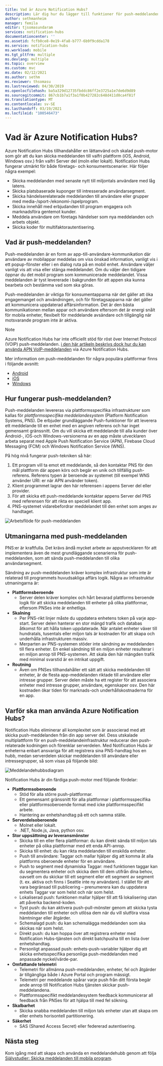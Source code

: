 ```yaml
---
title: Vad är Azure Notification Hubs?
description: Lär dig hur du lägger till funktioner för push-meddelanden med Azure Notification Hubs.
author: sethmanheim
manager: femila
editor: tjsomasundaram
services: notification-hubs
documentationcenter: ''
ms.assetid: fcfb0ce8-0e19-4fa8-b777-6b9f9cdda178
ms.service: notification-hubs
ms.workload: mobile
ms.tgt_pltfrm: multiple
ms.devlang: multiple
ms.topic: overview
ms.custom: mvc
ms.date: 02/12/2021
ms.author: sethm
ms.reviewer: thsomasu
ms.lastreviewed: 04/30/2019
ms.openlocfilehash: ba5a329d12735fbddc86ff2e3725a1e7de6d9d89
ms.sourcegitcommit: 867cb1b7a1f3a1f0b427282c648d411d0ca4f81f
ms.translationtype: MT
ms.contentlocale: sv-SE
ms.lasthandoff: 03/19/2021
ms.locfileid: "100546473"
---
```

# <a name="what-is-azure-notification-hubs"></a>Vad är Azure Notification Hubs?

Azure Notification Hubs tillhandahåller en lättanvänd och skalad push-motor som gör att du kan skicka meddelanden till valfri plattform (iOS, Android, Windows osv.) från valfri Server del (moln eller lokalt). Notification Hubs fungerar utmärkt för både företags- och konsumentscenarier. Här följer några exempel:

- Skicka meddelanden med senaste nytt till miljontals användare med låg latens.
- Skicka platsbaserade kuponger till intresserade användarsegment.
- Skicka händelserelaterade meddelanden till användare eller grupper med media-/sport-/ekonomi-/spelprogram.
- Skicka innehåll med erbjudanden till program engagera och marknadsföra gentemot kunder.
- Meddela användare om företags händelser som nya meddelanden och arbets objekt.
- Skicka koder för multifaktorautentisering.

## <a name="what-are-push-notifications"></a>Vad är push-meddelanden?

Push-meddelanden är en form av app-till-användare-kommunikation där användare av mobilappar meddelas om viss önskad information, vanligt vis i ett popup-fönster eller i en dialog ruta på en mobil enhet. Användare väljer vanligt vis att visa eller stänga meddelandet. Om du väljer den tidigare öppnar du det mobil program som kommunicerade meddelandet. Vissa meddelanden är tyst levererade i bakgrunden för att appen ska kunna bearbeta och bestämma vad som ska göras.

Push-meddelanden är viktiga för konsumentapparna när det gäller att öka engagemanget och användningen, och för företagsapparna när det gäller att kommunicera uppdaterad affärsinformation. Det är den bästa kommunikationen mellan appar och användare eftersom det är energi snålt för mobila enheter, flexibelt för meddelande avsändare och tillgänglig när motsvarande program inte är aktiva.

> [!NOTE]
> Azure Notification Hubs har inte officiellt stöd för röst över Internet Protocol (VOIP) push-meddelanden. [i den här artikeln beskrivs dock hur du kan använda APN VoIP-meddelanden](voip-apns.md) via Azure Notification Hubs.

Mer information om push-meddelanden för några populära plattformar finns i följande avsnitt:

- [Android](https://developer.android.com/guide/topics/ui/notifiers/notifications.html)
- [iOS](https://developer.apple.com/notifications/)
- [Windows](/previous-versions/windows/apps/hh779725(v=win.10))

## <a name="how-do-push-notifications-work"></a>Hur fungerar push-meddelanden?

Push-meddelanden levereras via plattformsspecifika infrastrukturer som kallas för *plattformsspecifika meddelandesystem* (Platform Notification Systems, PNS). De erbjuder grundläggande Push-funktioner för att leverera ett meddelande till en enhet med en angiven referens och har inget gemensamt gränssnitt. Om du vill skicka ett meddelande till alla kunder över Android-, iOS-och Windows-versionerna av en app måste utvecklaren arbeta separat med Apple Push Notification Service (APN), Firebase Cloud Messaging (FCM) och Windows Notification Service (WNS).

På hög nivå fungerar push-tekniken så här:

1. Ett program vill ta emot ett meddelande, så den kontaktar PNS för den mål plattform där appen körs och begär en unik och tillfällig push-referens. Referens typen är beroende av systemet (till exempel WNS använder URI: er när APN använder token).
2. Klient programmet lagrar den här referensen i appens Server del eller provider.
3. För att skicka ett push-meddelande kontaktar appens Server del PNS med referensen för att rikta en speciell klient app.
4. PNS-systemet vidarebefordrar meddelandet till den enhet som anges av handtaget.

![Arbetsflöde för push-meddelanden](./media/notification-hubs-overview/registration-diagram.png)

## <a name="the-challenges-of-push-notifications"></a>Utmaningarna med push-meddelanden

PNS:er är kraftfulla. Det krävs ändå mycket arbete av apputvecklaren för att implementera även de mest grundläggande scenarierna för push-meddelanden, som att sända push-meddelanden till olika användarsegment.

Sändning av push-meddelanden kräver komplex infrastruktur som inte är relaterad till programmets huvudsakliga affärs logik. Några av infrastruktur utmaningarna är:

- **Plattformsberoende**
  - Server delen kräver komplex och hårt bevarad plattforms beroende logik för att skicka meddelanden till enheter på olika plattformar, eftersom PNSes inte är enhetliga.
- **Skalning**
  - Per PNS-rikt linjer måste du uppdatera enhetens token på varje app-start. Server delen hanterar en stor mängd trafik och databas åtkomst för att hålla token uppdaterade. När antalet enheter växer till hundratals, tusentals eller miljon tals är kostnaden för att skapa och underhålla infrastrukturen massiv.
  - Merparten av PNS-systemen stöder inte sändning av meddelanden till flera enheter. En enkel sändning till en miljon enheter resulterar i en miljon anrop till PNS-systemen. Att skala den här mängden trafik med minimal svarstid är en intrikat uppgift.
- **Routning**
  - Även om PNSes tillhandahåller ett sätt att skicka meddelanden till enheter, är de flesta app-meddelanden riktade till användare eller intresse grupper. Server delen måste ha ett register för att associera enheter med intresse grupper, användare, egenskaper osv. Den här kostnaden ökar tiden för marknads-och underhållskostnaderna för en app.

## <a name="why-use-azure-notification-hubs"></a>Varför ska man använda Azure Notification Hubs?

Notification Hubs eliminerar all komplexitet som är associerad med att skicka push-meddelanden från din app server del. Dess utskalade multiplattform för en push-meddelandeinfrastruktur reducerar den push-relaterade kodningen och förenklar serverdelen. Med Notification Hubs är enheterna enbart ansvariga för att registrera sina PNS-handtag hos en hubb, medan serverdelen skickar meddelanden till användare eller intressegrupper, så som visas på följande bild:

![Meddelandehubbsdiagram](./media/notification-hubs-overview/notification-hub-diagram.png)

Notification Hubs är din färdiga push-motor med följande fördelar:

- **Plattformsoberoende**
  - Stöd för alla större push-plattformar.
  - Ett gemensamt gränssnitt för alla plattformar i plattformsspecifika eller plattformsoberoende format med icke plattformsspecifikt arbete.
  - Hantering av enhetshandtag på ett och samma ställe.
- **Serverdelsoberoende**
  - Molnet eller lokalt.
  - .NET, Node.js, Java, python osv.
- **Stor uppsättning av leveransmönster**
  - Skicka till en eller flera plattformar: du kan direkt sända till miljon tals enheter på olika plattformar med ett enda API-anrop.
  - Skicka till enhet: du kan rikta meddelanden till enskilda enheter.
  - Push till användare: Taggar och mallar hjälper dig att komma åt alla plattforms oberoende enheter för en användare.
  - Push to segment med dynamiska Taggar: med funktionen taggar kan du segmentera enheter och skicka dem till dem utifrån dina behov, oavsett om du skickar till ett segment eller ett segment av segment (t. ex. aktiva och finns i Seattle inte ny användare). I stället för att vara begränsad till publicering – prenumerera kan du uppdatera enhets Taggar var som helst och när som helst.
  - Lokaliserad push: funktionen mallar hjälper till att få lokalisering utan att påverka backend-koden.
  - Tyst push: du kan aktivera push-pull-mönster genom att skicka tysta meddelanden till enheter och utlösa dem när du vill slutföra vissa hämtningar eller åtgärder.
  - Schemalagd push: du kan schemalägga meddelanden som ska skickas när som helst.
  - Direkt push: du kan hoppa över att registrera enheter med Notification Hubs-tjänsten och direkt batchpusha till en lista över enhetshandtag.
  - Personligt anpassad push: enhets-push-variabler hjälper dig att skicka enhetsspecifika personliga push-meddelanden med anpassade nyckel/värde-par.
- **Omfattande telemetri**
  - Telemetri för allmänna push-meddelanden, enheter, fel och åtgärder är tillgängliga både i Azure Portal och program mässigt.
  - Telemetri per meddelande spårar varje push från ditt första begär ande anrop till Notification Hubs tjänsten skickar push-meddelandena.
  - Plattformsspecifikt meddelandesystem feedback kommunicerar all feedback från PNSes för att hjälpa till med fel sökning.
- **Skalbarhet**
  - Skicka snabba meddelanden till miljon tals enheter utan att skapa om eller enhets horisontell partitionering.
- **Säkerhet**
  - SAS (Shared Access Secret) eller federerad autentisering.

## <a name="next-steps"></a>Nästa steg

Kom igång med att skapa och använda en meddelandehubb genom att följa [Självstudier: Skicka meddelanden till mobila program](notification-hubs-android-push-notification-google-fcm-get-started.md).

[0]: ./media/notification-hubs-overview/registration-diagram.png
[1]: ./media/notification-hubs-overview/notification-hub-diagram.png

[How customers are using Notification Hubs]: https://azure.microsoft.com/services/notification-hubs
[Notification Hubs tutorials and guides]: https://azure.microsoft.com/documentation/services/notification-hubs
[iOS]: ./notification-hubs-push-notification-fixer.md
[Android]: ./notification-hubs-android-push-notification-google-gcm-get-started.md
[Windows Universal]: ./notification-hubs-windows-store-dotnet-get-started-wns-push-notification.md
[Windows Phone]: ./notification-hubs-windows-mobile-push-notifications-mpns.md
[Kindle]: ./notification-hubs-android-push-notification-google-fcm-get-started.md
[Xamarin.iOS]: ./xamarin-notification-hubs-ios-push-notification-apns-get-started.md
[Xamarin.Android]: ./xamarin-notification-hubs-push-notifications-android-gcm.md
[Microsoft.WindowsAzure.Messaging.NotificationHub]: /previous-versions/azure/reference/dn339221(v=azure.100)
[Microsoft.ServiceBus.Notifications]: /previous-versions/azure/
[App Service Mobile Apps]: /previous-versions/azure/app-service-mobile/app-service-mobile-value-prop
[templates]: notification-hubs-templates-cross-platform-push-messages.md
[Azure portal]: https://portal.azure.com
[tags]: (https://msdn.microsoft.com/library/azure/dn530749.aspx)

